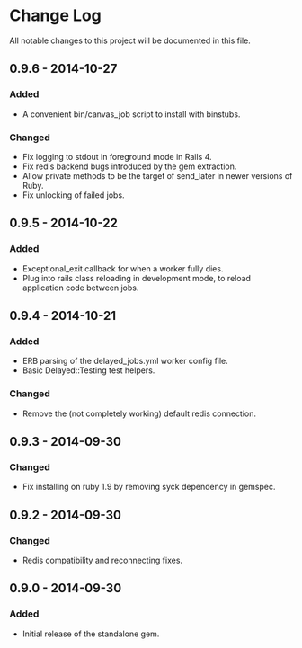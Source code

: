 # Change Log
All notable changes to this project will be documented in this file.

## 0.9.6 - 2014-10-27
### Added
- A convenient bin/canvas_job script to install with binstubs.

### Changed
- Fix logging to stdout in foreground mode in Rails 4.
- Fix redis backend bugs introduced by the gem extraction.
- Allow private methods to be the target of send_later in newer versions
  of Ruby.
- Fix unlocking of failed jobs.

## 0.9.5 - 2014-10-22
### Added
- Exceptional_exit callback for when a worker fully dies.
- Plug into rails class reloading in development mode, to reload
  application code between jobs.

## 0.9.4 - 2014-10-21
### Added
- ERB parsing of the delayed_jobs.yml worker config file.
- Basic Delayed::Testing test helpers.

### Changed
- Remove the (not completely working) default redis connection.

## 0.9.3 - 2014-09-30
### Changed
- Fix installing on ruby 1.9 by removing syck dependency in gemspec.

## 0.9.2 - 2014-09-30
### Changed
- Redis compatibility and reconnecting fixes.

## 0.9.0 - 2014-09-30
### Added
- Initial release of the standalone gem.


